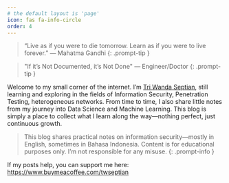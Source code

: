 ```yaml
---
# the default layout is 'page'
icon: fas fa-info-circle
order: 4
---
```


> “Live as if you were to die tomorrow. Learn as if you were to live forever.” — Mahatma Gandhi
{: .prompt-tip }

> "If it’s Not Documented, it’s Not Done" — Engineer/Doctor
{: .prompt-tip }

Welcome to my small corner of the internet. I’m <a href="https://www.linkedin.com/in/twseptian/">Tri Wanda Septian</a>, still learning and exploring in the fields of Information Security, Penetration Testing, heterogeneous networks. From time to time, I also share little notes from my journey into Data Science and Machine Learning. This blog is simply a place to collect what I learn along the way—nothing perfect, just continuous growth.

> This blog shares practical notes on information security—mostly in English, sometimes in Bahasa Indonesia. Content is for educational purposes only. I’m not responsible for any misuse.
{: .prompt-info }

If my posts help, you can support me here: <a href="https://www.buymeacoffee.com/twseptian">https://www.buymeacoffee.com/twseptian</a>

